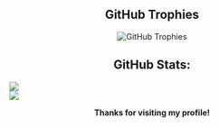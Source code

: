 <h2 align="center">GitHub Trophies</h2>

<p align="center">
  <img src="https://github-profile-trophy.vercel.app/?username=manjushwarofficial&theme=darkhub&no-frame=true&column=7&margin-w=15&margin-h=15" alt="GitHub Trophies" />
</p>



<h2 align="center">GitHub Stats:</h2>

![](https://github-readme-stats.vercel.app/api?username=Manjushwarofficial&theme=dark&hide_border=false&include_all_commits=true&count_private=true)<br/>
![](https://github-readme-stats.vercel.app/api/top-langs/?username=i-ankit-here&theme=dark&hide_border=false&include_all_commits=true&count_private=true&layout=compact)


<p align="center">
  <b>Thanks for visiting my profile! </b>
</p>

